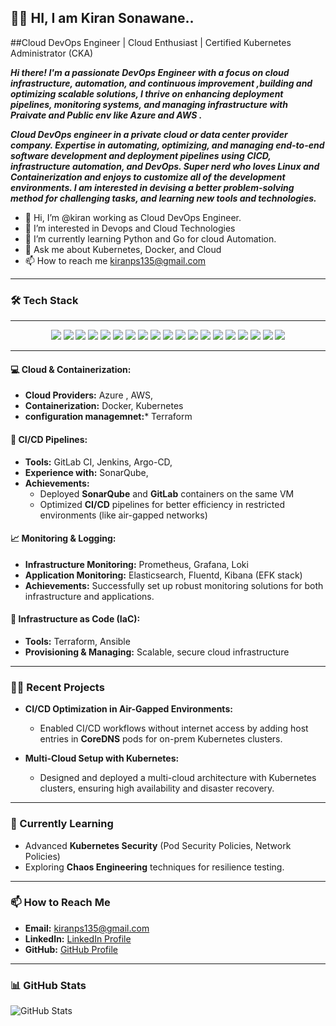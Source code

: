 ## 👨‍💻 HI, I am Kiran Sonawane..

##Cloud DevOps Engineer | Cloud Enthusiast | Certified Kubernetes Administrator (CKA)

***Hi there! I'm a passionate **DevOps Engineer** with a focus on cloud infrastructure, automation, and continuous improvement ,building and optimizing scalable solutions, I thrive on enhancing deployment pipelines, monitoring systems, and managing infrastructure with Praivate and Public env like Azure and AWS .***

***Cloud DevOps engineer in a private cloud or data center provider company. Expertise in automating, optimizing, and managing end-to-end software development and deployment pipelines using CICD, infrastructure automation, and DevOps. Super nerd who loves Linux and Containerization and enjoys to customize all of the development environments. I am interested in devising a better problem-solving method for challenging tasks, and learning new tools and technologies.***

- 👋 Hi, I’m @kiran working as Cloud DevOps Engineer.
- 👀 I’m interested in Devops and Cloud Technologies
- 🌱 I’m currently learning Python and Go for cloud Automation.
- 💬 Ask me about Kubernetes, Docker, and Cloud
- 📫 How to reach me kiranps135@gmail.com

---

### 🛠️ Tech Stack
  
---
<p align="center">
    <img src="https://img.shields.io/badge/Linux-FCC624?style=for-the-badge&logo=linux&logoColor=black" />
    <img src="https://img.shields.io/badge/Docker-2496ED?style=for-the-badge&logo=docker&logoColor=white" />
    <img src="https://img.shields.io/badge/Kubernetes-326CE5?style=for-the-badge&logo=kubernetes&logoColor=white" />
    <img src="https://img.shields.io/badge/Docker_Swarm-2496ED?style=for-the-badge&logo=docker&logoColor=white" />
    <img src="https://img.shields.io/badge/ArgoCD-4A4A55?style=for-the-badge&logo=argo&logoColor=#d16044" />
    <img src="https://img.shields.io/badge/Jenkins-D24939?style=for-the-badge&logo=jenkins&logoColor=white" />
    <img src="https://img.shields.io/badge/GitLab-FC6D26?style=for-the-badge&logo=gitlab&logoColor=white" />
    <img src="https://img.shields.io/badge/CI%2FCD-239120?style=for-the-badge&logo=github-actions&logoColor=white" />
    <img src="https://img.shields.io/badge/Azure-0078D4?style=for-the-badge&logo=microsoft-azure&logoColor=white" />
    <img src="https://img.shields.io/badge/AWS-232F3E?style=for-the-badge&logo=amazon-aws&logoColor=white" />
    <img src="https://img.shields.io/badge/Terraform-623CE4?style=for-the-badge&logo=terraform&logoColor=white" />
    <img src="https://img.shields.io/badge/Postgres-4169E1?style=for-the-badge&logo=postgresql&logoColor=white" />
    <img src="https://img.shields.io/badge/Ingress%20Controller-0080FF?style=for-the-badge&logo=kubernetes&logoColor=white" />
    <img src="https://img.shields.io/badge/NGINX-009639?style=for-the-badge&logo=nginx&logoColor=white" />
    <img src="https://img.shields.io/badge/Prometheus-E6522C?style=for-the-badge&logo=prometheus&logoColor=white" />
    <img src="https://img.shields.io/badge/Grafana-F46800?style=for-the-badge&logo=grafana&logoColor=white" />
    <img src="https://img.shields.io/badge/Loki-1C1E24?style=for-the-badge&logo=loki&logoColor=white" />
    <img src="https://img.shields.io/badge/ELK-005571?style=for-the-badge&logo=elasticsearch&logoColor=white" />
    <img src="https://img.shields.io/badge/MetalLB-0078D4?style=for-the-badge&logo=load-balancer&logoColor=white" />
</p>

---

#### 💻 **Cloud & Containerization:**
- **Cloud Providers:**  Azure , AWS,
- **Containerization:** Docker, Kubernetes
- **configuration managemnet:*** Terraform

#### 🚀 **CI/CD Pipelines:**
- **Tools:** GitLab CI, Jenkins, Argo-CD, 
- **Experience with:** SonarQube,
- **Achievements:**
  - Deployed **SonarQube** and **GitLab** containers on the same VM
  - Optimized **CI/CD** pipelines for better efficiency in restricted environments (like air-gapped networks)

#### 📈 **Monitoring & Logging:**
- **Infrastructure Monitoring:** Prometheus, Grafana, Loki
- **Application Monitoring:** Elasticsearch, Fluentd, Kibana (EFK stack)
- **Achievements:** Successfully set up robust monitoring solutions for both infrastructure and applications.

#### 📜 **Infrastructure as Code (IaC):**
- **Tools:** Terraform, Ansible
- **Provisioning & Managing:** Scalable, secure cloud infrastructure

---

### 🧑‍🔧 Recent Projects

- **CI/CD Optimization in Air-Gapped Environments:**
  - Enabled CI/CD workflows without internet access by adding host entries in **CoreDNS** pods for on-prem Kubernetes clusters.

- **Multi-Cloud Setup with Kubernetes:**
  - Designed and deployed a multi-cloud architecture with Kubernetes clusters, ensuring high availability and disaster recovery.

---

### 🌱 Currently Learning

- Advanced **Kubernetes Security** (Pod Security Policies, Network Policies)
- Exploring **Chaos Engineering** techniques for resilience testing.
  
---

### 📫 How to Reach Me

- **Email:** kiranps135@gmail.com
- **LinkedIn:** [LinkedIn Profile](https://www.linkedin.com/kiran-sonawane-b02558215)
- **GitHub:** [GitHub Profile](https://github.com/kiranps135)

---

### 📊 GitHub Stats

![GitHub Stats](https://github-readme-stats.vercel.app/api?username=kiranps135&show_icons=true&theme=radical)










